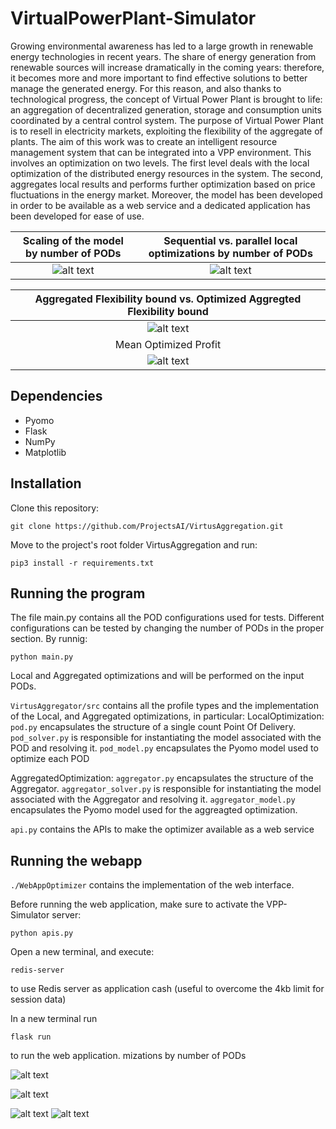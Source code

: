 # VirtualPowerPlant-Simulator
Growing environmental awareness has led to a large growth in renewable energy technologies in recent years. The share of energy generation from renewable sources will increase dramatically in the coming years: therefore, it becomes more and more important to find effective solutions to better manage the generated energy. For this reason, and also thanks to technological progress, the concept of Virtual Power Plant is brought to life: an aggregation of decentralized generation, storage and consumption units coordinated by a central control system. The purpose of Virtual Power Plant is to resell in electricity markets, exploiting the flexibility of the aggregate of plants. 
The aim of this work was to create an intelligent resource management system that can be integrated into a VPP environment. This involves an optimization on two levels.
The first level deals with the local optimization of the distributed energy resources in the system. The second, aggregates local results and performs further optimization based on price fluctuations in the energy market.
Moreover, the model has been developed in order to be available as a web service and a dedicated application has been developed for ease of use.

Scaling of the model by number of PODs |  Sequential vs. parallel local optimizations by number of PODs
:-------------------------:|:-------------------------:
![alt text](imgs/scaling_table.png)  |  ![alt text](imgs/scaling_graph.png)


Aggregated Flexibility bound vs. Optimized Aggregted Flexibility bound |
:-------------------------:|
![alt text](imgs/quality_flex.png)|
Mean Optimized Profit |
![alt text](imgs/quality_profit.png)|



## Dependencies
- Pyomo
- Flask
- NumPy
- Matplotlib

## Installation
Clone this repository:
```
git clone https://github.com/ProjectsAI/VirtusAggregation.git
```
Move to the project's root folder VirtusAggregation and run:
```
pip3 install -r requirements.txt
```

## Running the program
The file main.py contains all the POD configurations used for tests.
Different configurations can be tested by changing the number of PODs in the proper section.
By runnig:
```
python main.py
``` 
Local and Aggregated optimizations and will be performed on the input PODs.

`VirtusAggregator/src` contains all the profile types and the implementation of the Local, and Aggregated optimizations, in particular:
LocalOptimization:
`pod.py` encapsulates the structure of a single count Point Of Delivery.
`pod_solver.py` is responsible for instantiating the model associated with the POD and resolving it.
`pod_model.py` encapsulates the Pyomo model used to optimize each POD

AggregatedOptimization:
`aggregator.py`  encapsulates the structure of the Aggregator.
`aggregator_solver.py`  is responsible for instantiating the model associated with the Aggregator and resolving it.
`aggregator_model.py`  encapsulates the Pyomo model used for the aggreagted optimization.

`api.py`  contains the APIs to make the optimizer available as a web service

## Running the webapp
`./WebAppOptimizer` contains the implementation of the web interface.

Before running the web application, make sure to activate the VPP-Simulator server:
```
python apis.py 
``` 

Open a new terminal, and execute:
```
redis-server 
``` 
to use Redis server as application cash (useful to overcome the 4kb limit for session data)

In a new terminal run
```
flask run 
``` 
to run the web application.
mizations by number of PODs

![alt text](imgs/first-step.png)

![alt text](imgs/second-step.png)

![alt text](imgs/third-step-a.png)
![alt text](imgs/third-step-b.png)